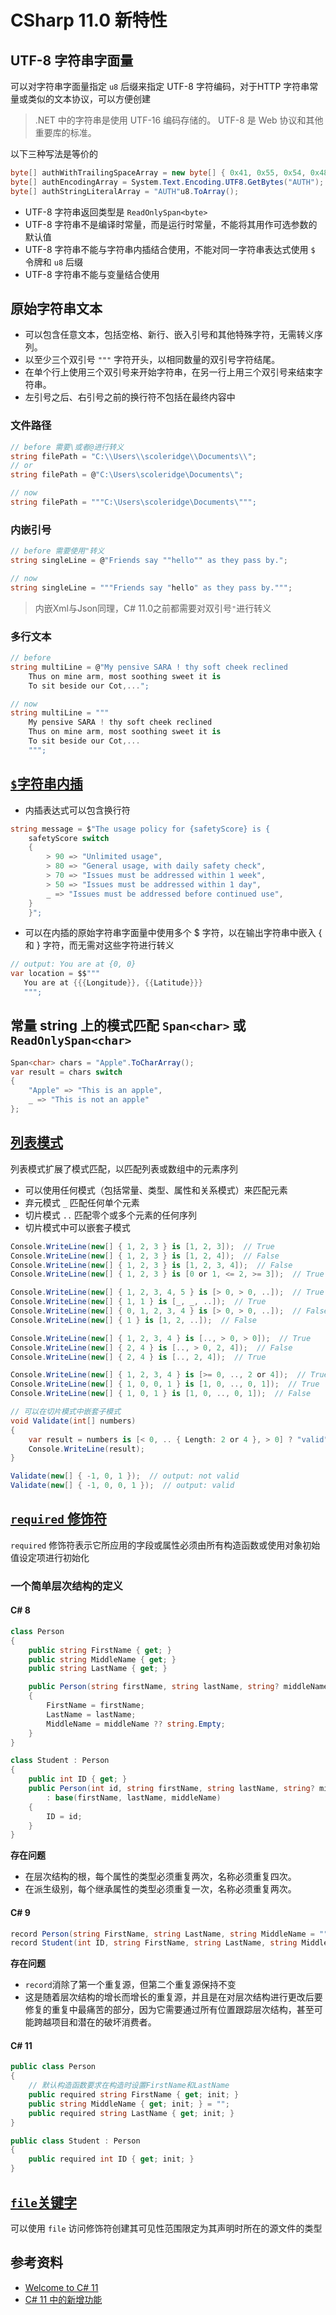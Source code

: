 # CSharp 11.0 新特性

## UTF-8 字符串字面量
可以对字符串字面量指定 ```u8``` 后缀来指定 UTF-8 字符编码，对于HTTP 字符串常量或类似的文本协议，可以方便创建

> .NET 中的字符串是使用 UTF-16 编码存储的。 UTF-8 是 Web 协议和其他重要库的标准。

以下三种写法是等价的
```csharp
byte[] authWithTrailingSpaceArray = new byte[] { 0x41, 0x55, 0x54, 0x48, 0x20 };
byte[] authEncodingArray = System.Text.Encoding.UTF8.GetBytes("AUTH");
byte[] authStringLiteralArray = "AUTH"u8.ToArray();
```

- UTF-8 字符串返回类型是 ```ReadOnlySpan<byte>```
- UTF-8 字符串不是编译时常量，而是运行时常量，不能将其用作可选参数的默认值
- UTF-8 字符串不能与字符串内插结合使用，不能对同一字符串表达式使用 ```$``` 令牌和 ```u8``` 后缀
- UTF-8 字符串不能与变量结合使用

## 原始字符串文本
- 可以包含任意文本，包括空格、新行、嵌入引号和其他特殊字符，无需转义序列。
- 以至少三个双引号 ```"""``` 字符开头，以相同数量的双引号字符结尾。 
- 在单个行上使用三个双引号来开始字符串，在另一行上用三个双引号来结束字符串。
- 左引号之后、右引号之前的换行符不包括在最终内容中

### 文件路径
```csharp
// before 需要\或者@进行转义
string filePath = "C:\\Users\\scoleridge\\Documents\\";
// or
string filePath = @"C:\Users\scoleridge\Documents\";

// now
string filePath = """C:\Users\scoleridge\Documents\""";
```
### 内嵌引号
```csharp
// before 需要使用"转义
string singleLine = @"Friends say ""hello"" as they pass by.";

// now
string singleLine = """Friends say "hello" as they pass by.""";
```
> 内嵌Xml与Json同理，C# 11.0之前都需要对双引号```"```进行转义

### 多行文本
```csharp
// before 
string multiLine = @"My pensive SARA ! thy soft cheek reclined
    Thus on mine arm, most soothing sweet it is
    To sit beside our Cot,...";

// now
string multiLine = """
    My pensive SARA ! thy soft cheek reclined
    Thus on mine arm, most soothing sweet it is
    To sit beside our Cot,...
    """;
```
## [```$```字符串内插](https://learn.microsoft.com/zh-cn/dotnet/csharp/language-reference/tokens/interpolated)
- 内插表达式可以包含换行符
```csharp
string message = $"The usage policy for {safetyScore} is {
    safetyScore switch
    {
        > 90 => "Unlimited usage",
        > 80 => "General usage, with daily safety check",
        > 70 => "Issues must be addressed within 1 week",
        > 50 => "Issues must be addressed within 1 day",
        _ => "Issues must be addressed before continued use",
    }
    }";
```
- 可以在内插的原始字符串字面量中使用多个 $ 字符，以在输出字符串中嵌入 { 和 } 字符，而无需对这些字符进行转义
```csharp
// output: You are at {0, 0}
var location = $$"""
   You are at {{{Longitude}}, {{Latitude}}}
   """;
```
## 常量 string 上的模式匹配 ```Span<char>``` 或 ```ReadOnlySpan<char>```

```csharp
Span<char> chars = "Apple".ToCharArray();
var result = chars switch
{
    "Apple" => "This is an apple",
    _ => "This is not an apple"
};
```

## [列表模式](https://learn.microsoft.com/zh-cn/dotnet/csharp/language-reference/proposals/csharp-11.0/list-patterns)
列表模式扩展了模式匹配，以匹配列表或数组中的元素序列
-  可以使用任何模式（包括常量、类型、属性和关系模式）来匹配元素
- 弃元模式 ```_``` 匹配任何单个元素
- 切片模式 ```..``` 匹配零个或多个元素的任何序列 
- 切片模式中可以嵌套子模式

```csharp
Console.WriteLine(new[] { 1, 2, 3 } is [1, 2, 3]);  // True
Console.WriteLine(new[] { 1, 2, 3 } is [1, 2, 4]);  // False
Console.WriteLine(new[] { 1, 2, 3 } is [1, 2, 3, 4]);  // False
Console.WriteLine(new[] { 1, 2, 3 } is [0 or 1, <= 2, >= 3]);  // True

Console.WriteLine(new[] { 1, 2, 3, 4, 5 } is [> 0, > 0, ..]);  // True
Console.WriteLine(new[] { 1, 1 } is [_, _, ..]);  // True
Console.WriteLine(new[] { 0, 1, 2, 3, 4 } is [> 0, > 0, ..]);  // False
Console.WriteLine(new[] { 1 } is [1, 2, ..]);  // False

Console.WriteLine(new[] { 1, 2, 3, 4 } is [.., > 0, > 0]);  // True
Console.WriteLine(new[] { 2, 4 } is [.., > 0, 2, 4]);  // False
Console.WriteLine(new[] { 2, 4 } is [.., 2, 4]);  // True

Console.WriteLine(new[] { 1, 2, 3, 4 } is [>= 0, .., 2 or 4]);  // True
Console.WriteLine(new[] { 1, 0, 0, 1 } is [1, 0, .., 0, 1]);  // True
Console.WriteLine(new[] { 1, 0, 1 } is [1, 0, .., 0, 1]);  // False

// 可以在切片模式中嵌套子模式
void Validate(int[] numbers)
{
    var result = numbers is [< 0, .. { Length: 2 or 4 }, > 0] ? "valid" : "not valid";
    Console.WriteLine(result);
}

Validate(new[] { -1, 0, 1 });  // output: not valid
Validate(new[] { -1, 0, 0, 1 });  // output: valid
```
## [```required``` 修饰符](https://learn.microsoft.com/zh-cn/dotnet/csharp/language-reference/proposals/csharp-11.0/required-members)
```required``` 修饰符表示它所应用的字段或属性必须由所有构造函数或使用对象初始值设定项进行初始化

### 一个简单层次结构的定义

#### C# 8
```csharp
class Person
{
    public string FirstName { get; }
    public string MiddleName { get; }
    public string LastName { get; }

    public Person(string firstName, string lastName, string? middleName = null)
    {
        FirstName = firstName;
        LastName = lastName;
        MiddleName = middleName ?? string.Empty;
    }
}

class Student : Person
{
    public int ID { get; }
    public Person(int id, string firstName, string lastName, string? middleName = null)
        : base(firstName, lastName, middleName)
    {
        ID = id;
    }
}
```
**存在问题**
- 在层次结构的根，每个属性的类型必须重复两次，名称必须重复四次。
- 在派生级别，每个继承属性的类型必须重复一次，名称必须重复两次。

#### C# 9

```csharp
record Person(string FirstName, string LastName, string MiddleName = "");
record Student(int ID, string FirstName, string LastName, string MiddleName = "") : Person(FirstName, LastName, MiddleName);
```
**存在问题**
- ```record```消除了第一个重复源，但第二个重复源保持不变
- 这是随着层次结构的增长而增长的重复源，并且是在对层次结构进行更改后要修复的重复中最痛苦的部分，因为它需要通过所有位置跟踪层次结构，甚至可能跨越项目和潜在的破坏消费者。

#### C# 11

```csharp
public class Person
{
    // 默认构造函数要求在构造时设置FirstName和LastName
    public required string FirstName { get; init; }
    public string MiddleName { get; init; } = "";
    public required string LastName { get; init; }
}

public class Student : Person
{
    public required int ID { get; init; }
}
```
## [```file```关键字](https://learn.microsoft.com/zh-cn/dotnet/csharp/language-reference/keywords/file)
可以使用 ```file``` 访问修饰符创建其可见性范围限定为其声明时所在的源文件的类型

## 参考资料
- [Welcome to C# 11](https://devblogs.microsoft.com/dotnet/welcome-to-csharp-11/)
- [C# 11 中的新增功能](https://learn.microsoft.com/zh-cn/dotnet/csharp/whats-new/csharp-11)
